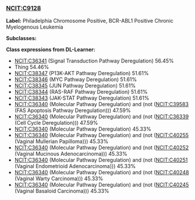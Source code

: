 
### [NCIT:C9128](http://purl.obolibrary.org/obo/NCIT_C9128)
**Label:** Philadelphia Chromosome Positive, BCR-ABL1 Positive Chronic Myelogenous Leukemia

**Subclasses:** 

**Class expressions from DL-Learner:**

- [NCIT:C36341](http://purl.obolibrary.org/obo/NCIT_C36341) (Signal Transduction Pathway Deregulation) 56.45%
- Thing 54.46%
- [NCIT:C38347](http://purl.obolibrary.org/obo/NCIT_C38347) (P13K-AKT Pathway Deregulation) 51.61%
- [NCIT:C38346](http://purl.obolibrary.org/obo/NCIT_C38346) (MYC Pathway Deregulation) 51.61%
- [NCIT:C38345](http://purl.obolibrary.org/obo/NCIT_C38345) (JUN Pathway Deregulation) 51.61%
- [NCIT:C38344](http://purl.obolibrary.org/obo/NCIT_C38344) (RAS-RAF Pathway Deregulation) 51.61%
- [NCIT:C38343](http://purl.obolibrary.org/obo/NCIT_C38343) (JAK-STAT Pathway Deregulation) 51.61%
- [NCIT:C36340](http://purl.obolibrary.org/obo/NCIT_C36340) (Molecular Pathway Deregulation) and (not ([NCIT:C39583](http://purl.obolibrary.org/obo/NCIT_C39583) (FAS Apoptosis Pathway Deregulation))) 47.59%
- [NCIT:C36340](http://purl.obolibrary.org/obo/NCIT_C36340) (Molecular Pathway Deregulation) and (not ([NCIT:C36339](http://purl.obolibrary.org/obo/NCIT_C36339) (Cell Cycle Deregulation))) 47.59%
- [NCIT:C36340](http://purl.obolibrary.org/obo/NCIT_C36340) (Molecular Pathway Deregulation) 45.33%
- [NCIT:C36340](http://purl.obolibrary.org/obo/NCIT_C36340) (Molecular Pathway Deregulation) and (not ([NCIT:C40255](http://purl.obolibrary.org/obo/NCIT_C40255) (Vaginal Mullerian Papilloma))) 45.33%
- [NCIT:C36340](http://purl.obolibrary.org/obo/NCIT_C36340) (Molecular Pathway Deregulation) and (not ([NCIT:C40252](http://purl.obolibrary.org/obo/NCIT_C40252) (Vaginal Mucinous Adenocarcinoma))) 45.33%
- [NCIT:C36340](http://purl.obolibrary.org/obo/NCIT_C36340) (Molecular Pathway Deregulation) and (not ([NCIT:C40251](http://purl.obolibrary.org/obo/NCIT_C40251) (Vaginal Endometrioid Adenocarcinoma))) 45.33%
- [NCIT:C36340](http://purl.obolibrary.org/obo/NCIT_C36340) (Molecular Pathway Deregulation) and (not ([NCIT:C40248](http://purl.obolibrary.org/obo/NCIT_C40248) (Vaginal Warty Carcinoma))) 45.33%
- [NCIT:C36340](http://purl.obolibrary.org/obo/NCIT_C36340) (Molecular Pathway Deregulation) and (not ([NCIT:C40245](http://purl.obolibrary.org/obo/NCIT_C40245) (Vaginal Basaloid Carcinoma))) 45.33%


